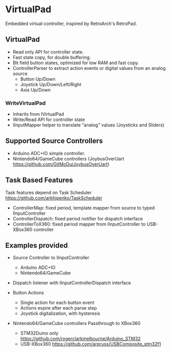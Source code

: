 # VirtualPad

Embedded virtual controller, inspired by RetroArch's RetroPad.

## VirtualPad
- Read only API for controller state.
- Fast state copy, for double buffering.
- Bit field button states, optimized for low RAM and fast copy.
- ControllerParser to extract action events or digital values from an analog source
	- Button Up/Down
 	- Joystick Up/Down/Left/Right
  	- Axis Up/Down

### WriteVirtualPad
- Inherits from IVirtualPad
- Write/Read API for controller state
- IInputMapper helper to translate "analog" values (Joysticks and Sliders)


## Supported Source Controllers
- Arduino ADC+IO simple controller.
- Nintendo64/GameCube controllers (JoybusOverUart https://github.com/GitMoDu/JoybusOverUart)

## Task Based Features
Task features depend on Task Scheduler https://github.com/arkhipenko/TaskScheduler

- ControllerMap: fixed period, template mapper from source to typed IInputController
- ControllerDispatch: fixed period notifier for dispatch interface
- ControllerToX360: fixed period mapper from IInputController to USB-XBox360 controller

## Examples provided

- Source Controller to IInputController
	- Arduino ADC+IO
	- Nintendo64/GameCube

- Dispatch listener with IInputControllerDispatch interface

- Button Actions
	- Single action for each button event
 	- Actions expire after each parse step
	- Joystick digitalization, with hysteresis

- Nintendo64/GameCube controllers Passthrough to XBox360
	- STM32Duino only https://github.com/rogerclarkmelbourne/Arduino_STM32
	- USB-XBox360 https://github.com/arpruss/USBComposite_stm32f1

 
 

